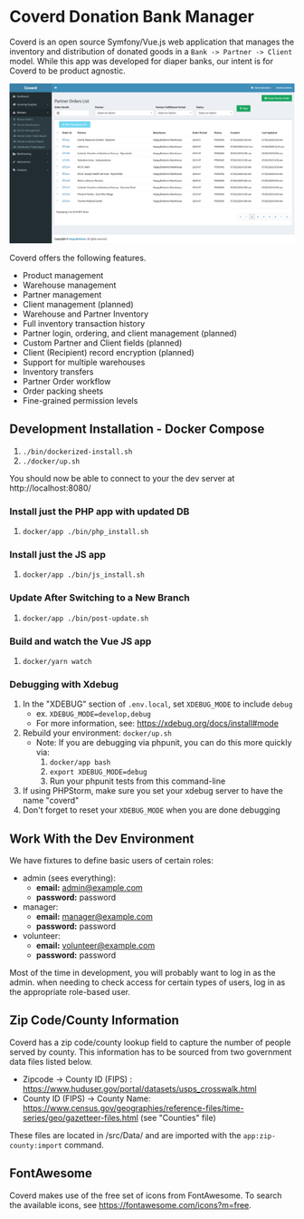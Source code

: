 # Coverd Donation Bank Manager

Coverd is an open source Symfony/Vue.js web application that manages the inventory and distribution of donated goods in a `Bank -> Partner -> Client` model. While this app was developed for diaper banks, our intent is for Coverd to be product agnostic.

![Coverd Screenshot](doc/screenshot.png)

Coverd offers the following features.

- Product management
- Warehouse management
- Partner management
- Client management (planned)
- Warehouse and Partner Inventory
- Full inventory transaction history
- Partner login, ordering, and client management (planned)
- Custom Partner and Client fields (planned)
- Client (Recipient) record encryption (planned)
- Support for multiple warehouses
- Inventory transfers
- Partner Order workflow
- Order packing sheets
- Fine-grained permission levels

## Development Installation - Docker Compose

1. `./bin/dockerized-install.sh`
1. `./docker/up.sh`

You should now be able to connect to your the dev server at http://localhost:8080/

### Install just the PHP app with updated DB

1. `docker/app ./bin/php_install.sh`

### Install just the JS app

1. `docker/app ./bin/js_install.sh`

### Update After Switching to a New Branch

1. `docker/app ./bin/post-update.sh`

### Build and watch the Vue JS app

1. `docker/yarn watch`

### Debugging with Xdebug

1. In the "XDEBUG" section of `.env.local`, set `XDEBUG_MODE` to include `debug`
   - ex. `XDEBUG_MODE=develop,debug`
   - For more information, see: https://xdebug.org/docs/install#mode
1. Rebuild your environment: `docker/up.sh`
   - Note: If you are debugging via phpunit, you can do this more quickly via:
     1. `docker/app bash`
     1. `export XDEBUG_MODE=debug`
     1. Run your phpunit tests from this command-line
1. If using PHPStorm, make sure you set your xdebug server to have the name "coverd"
1. Don't forget to reset your `XDEBUG_MODE` when you are done debugging

## Work With the Dev Environment

We have fixtures to define basic users of certain roles:

- admin (sees everything):
  - **email:** admin@example.com
  - **password:** password
- manager:
  - **email:** manager@example.com
  - **password:** password
- volunteer:
  - **email:** volunteer@example.com
  - **password:** password

Most of the time in development, you will probably want to log in as the admin. when needing to check access for certain types of users, log in as the appropriate role-based user.

## Zip Code/County Information

Coverd has a zip code/county lookup field to capture the number of people served by county. This information has to be sourced from two government data files listed below.

- Zipcode -> County ID (FIPS) : https://www.huduser.gov/portal/datasets/usps_crosswalk.html
- County ID (FIPS) -> County Name: https://www.census.gov/geographies/reference-files/time-series/geo/gazetteer-files.html (see "Counties" file)

These files are located in /src/Data/ and are imported with the `app:zip-county:import` command.

## FontAwesome

Coverd makes use of the free set of icons from FontAwesome. To search the available icons, see https://fontawesome.com/icons?m=free.

